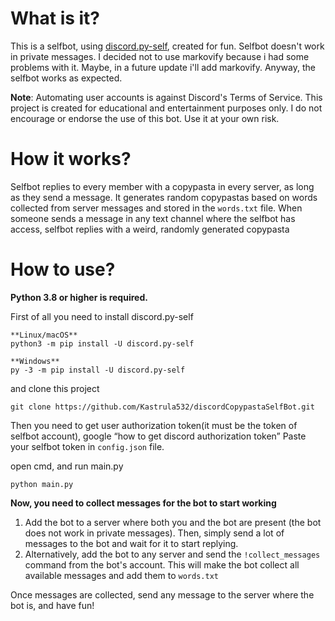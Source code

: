 # What is it?
This is a selfbot, using [discord.py-self](https://github.com/dolfies/discord.py-self), created for fun. Selfbot doesn't work in private messages. I decided not to use markovify because i had some problems with it. Maybe, in a future update i'll add markovify. Anyway, the selfbot works as expected.

**Note**: Automating user accounts is against Discord's Terms of Service. This project is created for educational and entertainment purposes only. I do not encourage or endorse the use of this bot. Use it at your own risk.
# How it works?
Selfbot replies to every member with a copypasta in every server, as long as they send a message. It generates random copypastas based on words collected from server messages and stored in the `words.txt` file. When someone sends a message in any text channel where the selfbot has access, selfbot replies with a weird, randomly generated copypasta
# How to use?
**Python 3.8 or higher is required.**

First of all you need to install discord.py-self
```
**Linux/macOS**
python3 -m pip install -U discord.py-self

**Windows**
py -3 -m pip install -U discord.py-self
```
and clone this project
```
git clone https://github.com/Kastrula532/discordCopypastaSelfBot.git
```

Then you need to get user authorization token(it must be the token of selfbot account), google “how to get discord authorization token”
Paste your selfbot token in `config.json` file.

open cmd, and run main.py
```
python main.py
```

**Now, you need to collect messages for the bot to start working** 
1. Add the bot to a server where both you and the bot are present (the bot does not work in private messages). Then, simply send a lot of messages to the bot and wait for it to start replying.
2. Alternatively, add the bot to any server and send the `!collect_messages` command from the bot's account. This will make the bot collect all available messages and add them to `words.txt`

Once messages are collected, send any message to the server where the bot is, and have fun!